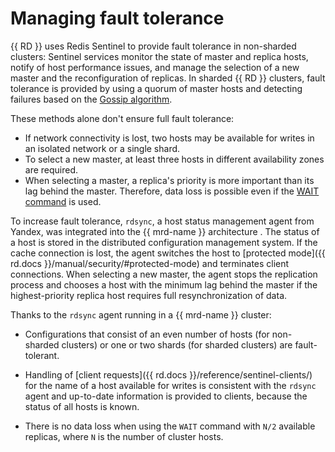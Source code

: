 # Managing fault tolerance

{{ RD }} uses Redis Sentinel to provide fault tolerance in non-sharded clusters: Sentinel services monitor the state of master and replica hosts, notify of host performance issues, and manage the selection of a new master and the reconfiguration of replicas. In sharded {{ RD }} clusters, fault tolerance is provided by using a quorum of master hosts and detecting failures based on the [Gossip algorithm](https://web.stanford.edu/~boyd/papers/gossip_infocom.html).

These methods alone don't ensure full fault tolerance:

* If network connectivity is lost, two hosts may be available for writes in an isolated network or a single shard.
* To select a new master, at least three hosts in different availability zones are required.
* When selecting a master, a replica's priority is more important than its lag behind the master. Therefore, data loss is possible even if the [WAIT command](https://redis.io/commands/wait/) is used.

To increase fault tolerance, `rdsync`, a host status management agent from Yandex, was integrated into the {{ mrd-name }} architecture . The status of a host is stored in the distributed configuration management system. If the cache connection is lost, the agent switches the host to [protected mode]({{ rd.docs }}/manual/security/#protected-mode) and terminates client connections. When selecting a new master, the agent stops the replication process and chooses a host with the minimum lag behind the master if the highest-priority replica host requires full resynchronization of data.

Thanks to the `rdsync` agent running in a {{ mrd-name }} cluster:

* Configurations that consist of an even number of hosts (for non-sharded clusters) or one or two shards (for sharded clusters) are fault-tolerant.

* Handling of [client requests]({{ rd.docs }}/reference/sentinel-clients/) for the name of a host available for writes is consistent with the `rdsync` agent and up-to-date information is provided to clients, because the status of all hosts is known.

* There is no data loss when using the `WAIT` command with `N/2` available replicas, where `N` is the number of cluster hosts.
